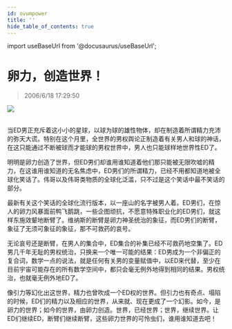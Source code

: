 ```yaml
---
id: ovumpower
title: ''
hide_table_of_contents: true
---
```


import useBaseUrl from '@docusaurus/useBaseUrl';

# 卵力，创造世界！

> 2006/6/18 17:29:50

<div style={{textAlign: 'center'}}>
<img src={useBaseUrl('/img/essays/ovumpower/1.jpeg')} /><br/><br/>
</div>

当ED男正充斥着这小小的星球，以球为球的雄性物体，却在制造着所谓精力充沛的弥天大谎。特别在这个月里，全世界的男权舆论正制造着有关男人和球的神话，在这只能通过不断被球而才能球的男权世界中，男人也只能球样地世界性ED了。
 
明明是卵力创造了世界，但ED男们却谁用谁知道着他们那只能被无限吹嘘的精力，在这谁用谁知道的无名焦虑中，ED男们的所谓精力，已经不用都知道地被全球化笑话了。伟哥以及伟哥类物质的全球化泛滥，只不过是这个笑话中最不笑话的部分。
 
最新有关这个笑话的全球化流行版本，以一座山的名字被男人着。ED男们，在惊人的卵力风暴面前鸭飞鹅跳，一些企图顽抗，不愿意特殊职业化的ED男们，就这样东施效颦地断臂了。维纳斯的断臂是卵力神圣统治的象征，而ED男们的断臂，象征了无须可象征的象征，那不可救药的哀号。
 
无论哀号还是断臂，在男人的集合中，ED集合的补集已经不可救药地空集了。ED男几千年无耻的男权统治，只换来一个唯一可能的结果：ED男成为一个非偏正的复合词，数学一点的说法，就是任何有关男的变量赋值中，以ED来代替，至少在目前宇宙可能存在的所有数学空间中，都只会毫无例外地得到相同的结果。男权统治，也就毫无例外地ED了。
 
像引力等幻化出这世界，精力也曾吹成一个ED权的世界。但引力也有奇点、塌陷的时候，ED们的精力以及相应的世界，从来就、现在更成了一个幻影。如今，是卵力的世界；如今的世界，由卵力创造。世界，已经世界；世界，继续世界。让ED们继续ED，断臂们继续断臂，这些卵力世界的可怜虫们，谁用谁知道去吧！ 